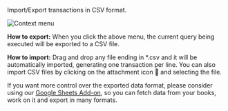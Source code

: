 
Import/Export transactions in CSV format.

![Context menu](https://storage.googleapis.com/bkper-public/images/export-csv-app.png)

<b>How to export:</b> When you click the above menu, the current query being executed will be exported to a CSV file.

<b>How to import:</b> Drag and drop any file ending in *.csv and it will be automatically imported, generating one transaction per line. You can also import CSV files by clicking on the attachment icon 📎 and selecting the file.

If you want more control over the exported data format, please consider using our [Google Sheets Add-on](https://bkper.com/apps/bkper-sheets), so you can fetch data from your books, work on it and export in many formats.








